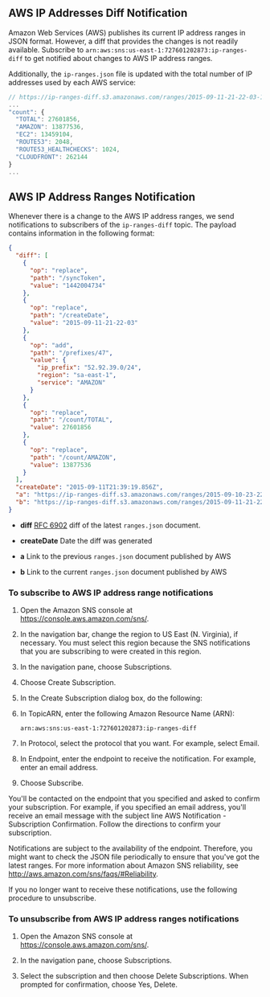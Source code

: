 ## AWS IP Addresses Diff Notification

Amazon Web Services (AWS) publishes its current IP address ranges in JSON format. However, a diff that provides the changes is not readily available. Subscribe to `arn:aws:sns:us-east-1:727601202873:ip-ranges-diff` to get notified about changes to AWS IP address ranges.

Additionally, the `ip-ranges.json` file is updated with the total number of IP addresses used by each AWS service:

```javascript
// https://ip-ranges-diff.s3.amazonaws.com/ranges/2015-09-11-21-22-03-1442004734.json
...
"count": {
  "TOTAL": 27601856,
  "AMAZON": 13877536,
  "EC2": 13459104,
  "ROUTE53": 2048,
  "ROUTE53_HEALTHCHECKS": 1024,
  "CLOUDFRONT": 262144
}
...
```

## AWS IP Address Ranges Notification

Whenever there is a change to the AWS IP address ranges, we send notifications to subscribers of the `ip-ranges-diff` topic. The payload contains information in the following format:

```json
{
  "diff": [
    {
      "op": "replace",
      "path": "/syncToken",
      "value": "1442004734"
    },
    {
      "op": "replace",
      "path": "/createDate",
      "value": "2015-09-11-21-22-03"
    },
    {
      "op": "add",
      "path": "/prefixes/47",
      "value": {
        "ip_prefix": "52.92.39.0/24",
        "region": "sa-east-1",
        "service": "AMAZON"
      }
    },
    {
      "op": "replace",
      "path": "/count/TOTAL",
      "value": 27601856
    },
    {
      "op": "replace",
      "path": "/count/AMAZON",
      "value": 13877536
    }
  ],
  "createDate": "2015-09-11T21:39:19.856Z",
  "a": "https://ip-ranges-diff.s3.amazonaws.com/ranges/2015-09-10-23-22-03-1441925535.json",
  "b": "https://ip-ranges-diff.s3.amazonaws.com/ranges/2015-09-11-21-22-03-1442004734.json"
}
```

* **diff**
  [RFC 6902](https://tools.ietf.org/html/rfc6902) diff of the latest `ranges.json` document.

* **createDate**
  Date the diff was generated

* **a**
  Link to the previous `ranges.json` document published by AWS


* **b**
  Link to the current `ranges.json` document published by AWS

### To subscribe to AWS IP address range notifications

1. Open the Amazon SNS console at https://console.aws.amazon.com/sns/.

1. In the navigation bar, change the region to US East (N. Virginia), if necessary. You must select this region because the SNS notifications that you are subscribing to were created in this region.

1. In the navigation pane, choose Subscriptions.

1. Choose Create Subscription.

1. In the Create Subscription dialog box, do the following:

1. In TopicARN, enter the following Amazon Resource Name (ARN):

   `arn:aws:sns:us-east-1:727601202873:ip-ranges-diff`

1. In Protocol, select the protocol that you want. For example, select Email.

1. In Endpoint, enter the endpoint to receive the notification. For example, enter an email address.

1. Choose Subscribe.

You'll be contacted on the endpoint that you specified and asked to confirm your subscription. For example, if you specified an email address, you'll receive an email message with the subject line AWS Notification - Subscription Confirmation. Follow the directions to confirm your subscription.

Notifications are subject to the availability of the endpoint. Therefore, you might want to check the JSON file periodically to ensure that you've got the latest ranges. For more information about Amazon SNS reliability, see http://aws.amazon.com/sns/faqs/#Reliability.

If you no longer want to receive these notifications, use the following procedure to unsubscribe.

### To unsubscribe from AWS IP address ranges notifications

1. Open the Amazon SNS console at https://console.aws.amazon.com/sns/.

1. In the navigation pane, choose Subscriptions.

1. Select the subscription and then choose Delete Subscriptions. When prompted for confirmation, choose Yes, Delete.